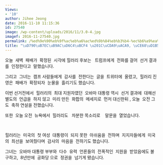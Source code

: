 ```yaml
---
Views:
- '10'
author: Jihee Jeong
date: 2016-11-10 11:15:36
id: 27540
image: /wp-content/uploads/2016/11/3.0-4.jpg
imagef: 2016-11-27540.jpg
permalink: /%ed%9e%90%eb%9f%ac%eb%a6%ac%ed%9b%84%eb%b3%b4-%ec%b6%a9%ea%b2%a9-%ec%b9%a8%ed%86%b5/
title: "\uD790\uB7EC\uB9AC\uD6C4\uBCF4 \u201C\uCDA9\uACA9, \uCE68\uD1B5\u201D"
---
```


오늘  새벽  패배가  확정된  시각에 힐러리 후보는   트럼프에게  전화를 걸어  선거 결과를  인정한다고  말했습니다.

그리고  그녀는  캠프 사람들에게  감사를  전한다는  글을  트위터에  올렸고,  힐러리 진영은  패배가  확정되자  눈물을  흘리기도 했습니다.

이번 선거전에서  힐러리의  최대 지원자였던  오바마 대통령 역시  선거 결과에  대해선  별도의  언급을  하지 않고  미리 만든  화합의  메세지로  먼저 대신한뒤 , 오늘  오전 그도  축하 연설을 전했습니다.

또한  오늘 오전  뉴욕에서  힐러리도   차분한 목소리로    말문을  열었습니다.

&nbsp;

힐러리는  미국의  첫 여성  대통령이  되지 못한  아쉬움을  전하며  지지자들에게  미국의  최선을  보여줬다며  감사의  마음을  전하기도 했습니다.

그녀는  오바마 대통령 부부와  다수  유력  언론들의  전폭적인  지원을  받았음에도 불구하고,  8년만에  공화당 으로  정권을  넘기게 됐습니다.

&nbsp;

&nbsp;